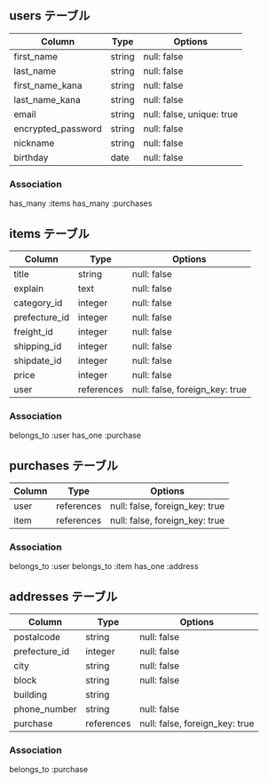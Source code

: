 ## users テーブル

| Column             | Type   | Options                   |
| ------------------ | ------ | ------------------------- |
| first_name         | string | null: false               |
| last_name          | string | null: false               |
| first_name_kana   | string | null: false               |
| last_name_kana    | string | null: false               |
| email              | string | null: false, unique: true |
| encrypted_password | string | null: false               |
| nickname           | string | null: false               |
| birthday           | date | null: false               |


### Association

has_many :items
has_many :purchases

## items テーブル

| Column      | Type   | Options     |
| ----------- | ------ | ----------- |
| title       | string | null: false |
| explain     | text   | null: false |
| category_id | integer | null: false |
| prefecture_id    | integer | null: false |
| freight_id  | integer | null: false |
| shipping_id | integer | null: false |
| shipdate_id | integer | null: false |
| price       | integer | null: false |
| user        | references | null: false, foreign_key: true |


### Association

belongs_to :user
has_one :purchase

## purchases テーブル

| Column  | Type       | Options                        |
| ------- | ---------- | ------------------------------ |
| user    | references | null: false, foreign_key: true |
| item    | references | null: false, foreign_key: true |

### Association

belongs_to :user
belongs_to :item
has_one :address

## addresses テーブル

| Column       | Type    | Options      |
| ------------ | --------| ------------ |
| postalcode   | string  | null: false  |
| prefecture_id | integer  | null: false  |
| city         | string  | null: false  |
| block      | string  | null: false  |
| building     | string  |              |
| phone_number | string  | null: false  |
| purchase     | references  | null: false, foreign_key: true  |


### Association

belongs_to :purchase